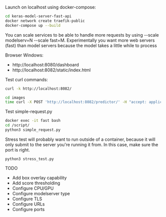 
Launch on localhost using docker-compose:
```bash
cd keras-model-server-fast-api
docker network create traefik-public
docker-compose up --build
```
You can scale services to be able to handle more requests by using --scale modelserv=N --scale fast=M. Experimentally you want more web servers (fast) than model servers because the model takes a little while to process

Browser Windows:
- http://localhost:8080/dashboard
- http://localhost:8082/static/index.html

Test curl commands:
```bash
curl -k http://localhost:8082/

cd images
time curl -X POST 'http://localhost:8082/predictor/' -H "accept: application/json" -H "Content-Type: multipart/form-data" -F "file=@00_01_13_13.png;type=image/png"
```

Test simple-request.py
```bash
docker exec -it fast bash
cd /script/
python3 simple_request.py
```

Stress test will probably want to run outside of a container, because it will only submit to the server you're running it from. In this case, make sure the port is right.
```
python3 stress_test.py
```

TODO

- Add box overlay capability
- Add score thresholding
- Configure CPU/GPU
- Configure modelserver type
- Configure TLS
- Configure URLs
- Configure ports